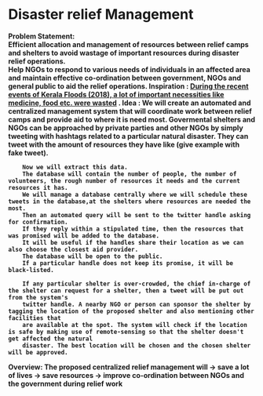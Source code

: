 <h1><b>Disaster relief Management</h1><b>

<b>Problem Statement</b>:<br/> 
		  Efficient allocation and management of resources between relief camps and shelters to avoid wastage of important resources during disaster relief operations.<br/>Help NGOs to respond to various needs of individuals in an affected area and maintain effective co-ordination between government, NGOs and general public to aid the relief operations.
Inspiration : 
				[During the recent events of Kerala Floods (2018), a lot of important necessities like medicine, food etc.
				were wasted](https://www.thehindu.com/news/national/kerala/medical-relief-ops-lack-a-centralised-system/article24763621.ece) .
Idea : 
		We will create an automated and centralized management system that will coordinate work between relief camps and provide aid to where it is need most.
		Govermental shelters and NGOs can be approached by private parties and other NGOs by simply tweeting with hashtags related to a particular natural disaster.
		They can tweet with the amount of resources they have like (give example with fake tweet).
    
		Now we will extract this data.
		The database will contain the number of people, the number of volunteers, the rough number of resources it needs and the current resources it has. 
		We will manage a database centrally where we will schedule these tweets in the database,at the shelters where resources are needed the most.
		Then an automated query will be sent to the twitter handle asking for confirmation. 
		If they reply within a stipulated time, then the resources that was promised will be added to the database. 
		It will be useful if the handles share their location as we can also choose the closest aid provider.
		The database will be open to the public.
		If a particular handle does not keep its promise, it will be black-listed.
		
		If any particular shelter is over-crowded, the chief in-charge of the shelter can request for a shelter, then a tweet will be put out from the system's
		twitter handle. A nearby NGO or person can sponsor the shelter by tagging the location of the proposed shelter and also mentioning other facilities that
		are available at the spot. The system will check if the location is safe by making use of remote-sensing so that the shelter doesn't get affected the natural
		disaster. The best location will be chosen and the chosen shelter will be approved.
		
Overview: 
			The proposed centralized relief management will 
			-> save a lot of lives 
			-> save resources 
			-> improve co-ordination between NGOs and the government during relief work
